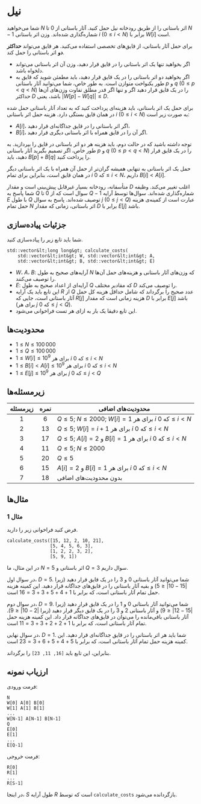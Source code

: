# نیل

شما می‌خواهید $N$ اثر باستانی را از طریق رودخانه نیل حمل کنید.
آثار باستانی از $0$ تا $N-1$ شماره‌گذاری شده‌اند.
وزن اثر باستانی $i$ ($0 \leq i < N$) برابر با $W[i]$ است.

برای حمل آثار باستانی، از قایق‌های تخصصی استفاده می‌کنید.
هر قایق می‌تواند **حداکثر دو** اثر باستانی را حمل کند.

* اگر بخواهید تنها یک اثر باستانی را در قایق قرار دهید، وزن آن اثر باستانی می‌تواند دلخواه باشد.
* اگر بخواهید دو اثر باستانی را در یک قایق قرار دهید، باید مطمئن شوید که قایق به طور یکنواخت متوازن است.
به طور خاص، شما می‌توانید آثار باستانی $p$ و $q$ ($0 \leq p < q < N$) را در یک قایق قرار دهید
اگر و تنها اگر قدر مطلق تفاوت وزن‌های آن‌ها حداکثر $D$ باشد،
یعنی $|W[p] - W[q]| \leq D$.

برای حمل یک اثر باستانی، باید هزینه‌ای پرداخت کنید
که به تعداد آثار باستانی حمل شده در همان قایق بستگی دارد.
هزینه حمل اثر باستانی $i$ ($0 \leq i < N$) به صورت زیر است:

* $A[i]$، اگر اثر باستانی را در قایق جداگانه‌ای قرار دهید، 
* $B[i]$، اگر آن را در قایق همراه با اثر باستانی دیگری قرار دهید.

توجه داشته باشید که در حالت دوم، باید هزینه هر دو اثر باستانی در قایق را بپردازید.
به طور خاص، اگر تصمیم بگیرید آثار باستانی $p$ و $q$ ($0 \leq p < q < N$) را در یک قایق قرار دهید،
باید $B[p] + B[q]$ را پرداخت کنید.

حمل یک اثر باستانی به تنهایی همیشه گران‌تر
از حمل آن همراه با یک اثر باستانی دیگر در همان قایق است،
بنابراین برای تمام $i$ که $0 \leq i < N$، داریم $B[i] < A[i]$.

متأسفانه، رودخانه بسیار غیرقابل پیش‌بینی است و مقدار $D$ اغلب تغییر می‌کند.
وظیفه شما پاسخ به $Q$ سوال است که از $0$ تا $Q-1$ شماره‌گذاری شده‌اند.
سوال‌ها توسط آرایه $E$ با طول $Q$ توصیف شده‌اند.
پاسخ به سوال $j$ ($0 \leq j < Q$) عبارت است از
کمینه‌ی هزینه حمل تمام $N$ اثر باستانی،
زمانی که مقدار $D$ برابر با $E[j]$ باشد.

## جزئیات پیاده‌سازی

شما باید تابع زیر را پیاده‌سازی کنید.

```
std::vector&lt;long long&gt; calculate_costs(
    std::vector&lt;int&gt; W, std::vector&lt;int&gt; A, 
    std::vector&lt;int&gt; B, std::vector&lt;int&gt; E)
```



* $W$، $A$، $B$: آرایه‌های صحیح به طول $N$ که وزن‌های آثار باستانی و هزینه‌های حمل آن‌ها را توصیف می‌کنند.
* $E$: آرایه‌ای از اعداد صحیح به طول $Q$ که مقادیر مختلف $D$ را توصیف می‌کند.
* این تابع باید یک آرایه $R$ از $Q$ عدد صحیح را برگرداند
   که شامل حداقل هزینه کل حمل آثار باستانی است،
   جایی که $R[j]$ هزینه زمانی است که مقدار $D$ برابر با $E[j]$ باشد (برای هر $j$
   که $0 \leq j < Q$).
* این تابع دقیقا یک بار به ازای هر تست فراخوانی می‌شود.

## محدودیت‌ها

* $1 \leq N \leq 100\,000$
* $1 \leq Q \leq 100\,000$
* $1 \leq W[i] \leq 10^{9}$
   برای هر $i$ که $0 \leq i < N$
* $1 \leq B[i] < A[i] \leq 10^{9}$
   برای هر $i$ که $0 \leq i < N$
* $1 \leq E[j] \leq 10^{9}$
   برای هر $j$ که $0 \leq j < Q$

## زیرمسئله‌ها

| زیرمسئله | نمره  | محدودیت‌های اضافی |
| :-------: | :---: | ------------------- |
| 1         | $6$   | $Q \leq 5$; $N \leq 2000$; $W[i] = 1$ برای هر $i$ که $0 \leq i < N$ |
| 2         | $13$  | $Q \leq 5$; $W[i] = i+1$ برای هر $i$ که $0 \leq i < N$ |
| 3         | $17$  | $Q \leq 5$; $A[i] = 2$ و $B[i] = 1$ برای هر $i$ که $0 \leq i < N$ |
| 4         | $11$  | $Q \leq 5$; $N \leq 2000$ |
| 5         | $20$  | $Q \leq 5$ |
| 6         | $15$  | $A[i] = 2$ و $B[i] = 1$ برای هر $i$ که $0 \leq i < N$ |
| 7         | $18$  | بدون محدودیت‌های اضافی |

## مثال‌ها

### مثال 1

فرض کنید فراخوانی زیر را دارید.

```
calculate_costs([15, 12, 2, 10, 21],
                [5, 4, 5, 6, 3],
                [1, 2, 2, 3, 2],
                [5, 9, 1])
```



در این مثال، ما $N = 5$ اثر باستانی و $Q = 3$ سوال داریم.

در سوال اول، $D = 5$.
شما می‌توانید آثار باستانی $0$ و $3$ را در یک قایق قرار دهید (زیرا $|15 - 10| \leq 5$) و بقیه آثار باستانی را در قایق‌های جداگانه قرار دهید.
این کمینه هزینه حمل تمام آثار باستانی است، که برابر با $1+4+5+3+3 = 16$ است.

در سوال دوم، $D = 9$.
شما می‌توانید آثار باستانی $0$ و $1$ را در یک قایق قرار دهید (زیرا $|15 - 12| \leq 9$) و آثار باستانی $2$ و $3$ را در یک قایق دیگر قرار دهید (زیرا $|2 - 10| \leq 9$).
آثار باستانی باقی‌مانده را می‌توان در قایق‌های جداگانه قرار داد.
این کمینه هزینه حمل تمام آثار باستانی است، که برابر با $1+2+2+3+3 = 11$ است.

در سوال نهایی، $D = 1$. شما باید هر اثر باستانی را در قایق جداگانه‌ای قرار دهید.
این کمینه هزینه حمل تمام آثار باستانی است، که برابر با $5+4+5+6+3 = 23$ است.

بنابراین، این تابع باید `[16, 11, 23]` را برگرداند.

## ارزیاب نمونه

فرمت ورودی:

```
N
W[0] A[0] B[0]
W[1] A[1] B[1]
...
W[N-1] A[N-1] B[N-1]
Q
E[0]
E[1]
...
E[Q-1]
```


فرمت خروجی:

```
R[0]
R[1]
...
R[S-1]
```


در اینجا، $S$ طول آرایه $R$ است که توسط `calculate_costs` بازگردانده می‌شود.

